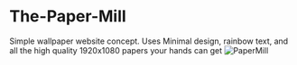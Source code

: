 # The-Paper-Mill
Simple wallpaper website concept. Uses Minimal design, rainbow text, and all the high quality 1920x1080 papers your hands can get
![PaperMill](https://photos.google.com/photo/AF1QipOYFx8Q5uyCfX51ycHKr-dpOrO9WqtwE2GK-FoY)

